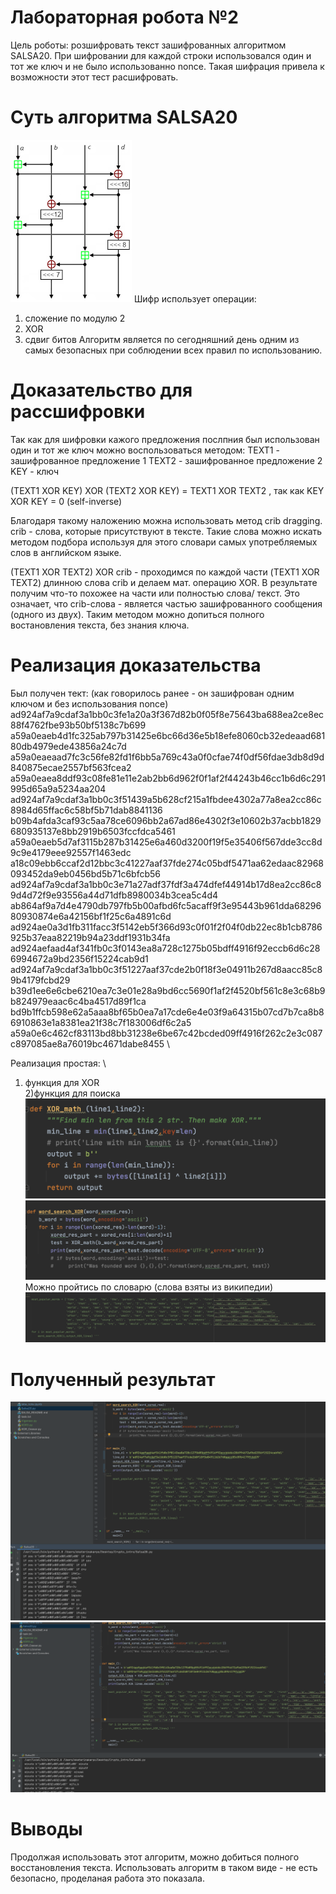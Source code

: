 # Лабораторная робота №2
 Цель роботы: розшифровать текст зашифрованных алгоритмом SALSA20. При шифровании для каждой строки использовался один и тот же ключ и не было использованно nonce. 
 Такая шифрация привела к возможности этот тест расшифровать.
 
 # Суть алгоритма SALSA20
 ![alt text](images/salsa20.png "salsa20 image")
 Шифр использует операции:
 1) сложение по модулю 2 
 2) XOR
 3) сдвиг битов 
 Алгоритм является по сегодняшний день одним из самых безопасных при соблюдении всех правил по использованию.

 # Доказательство для рассшифровки 
 Так как для шифровки кажого предложения послпния был использован один и тот же ключ можно воспользоваться методом: 
 TEXT1 - зашифрованное предложение 1
 TEXT2 - зашифрованное предложение 2
 KEY - ключ 
 
 (TEXT1 XOR KEY) XOR (TEXT2 XOR KEY) = TEXT1 XOR TEXT2 , так как KEY XOR KEY = 0 (self-inverse) 

Благодаря такому наложению можна использовать метод crib dragging. 
crib - слова, которые присутствуют в тексте. Такие слова можно искать методом подбора используя для этого словари самых употребляемых слов в английском языке.

(TEXT1 XOR TEXT2) XOR crib - проходимся по каждой части (TEXT1 XOR TEXT2) длинною слова crib и делаем мат. операцию XOR.
В результате получим что-то похожее на части или полностью слова/ текст. Это означает, что crib-слова - является частью зашифрованного сообщения (одного из двух).
Таким методом можно допиться полного востановления текста, без знания ключа. 

# Реализация доказательства 
Был получен тект: (как говорилось ранее - он зашифрован одним ключом и без использования nonce)
ad924af7a9cdaf3a1bb0c3fe1a20a3f367d82b0f05f8e75643ba688ea2ce8ec88f4762fbe93b50bf5138c7b699 \
a59a0eaeb4d1fc325ab797b31425e6bc66d36e5b18efe8060cb32edeaad68180db4979ede43856a24c7d \
a59a0eaeaad7fc3c56fe82fd1f6bb5a769c43a0f0cfae74f0df56fdae3db8d9d840875ecae2557bf563fcea2 \
a59a0eaea8ddf93c08fe81e11e2ab2bb6d962f0f1af2f44243b46cc1b6d6c291995d65a9a5234aa204 \
ad924af7a9cdaf3a1bb0c3f51439a5b628cf215a1fbdee4302a77a8ea2cc86c8984d65ffac6c58bf5b71dab8841136 \
b09b4afda3caf93c5aa78ce6096bb2a67ad86e4302f3e10602b37acbb1829680935137e8bb2919b6503fccfdca5461 \
a59a0eaeb5d7af3115b287b31425e6a460d3200f19f5e35406f567dde3cc8d9c9e4179eee92557f1463edc \
a18c09ebb6ccaf2d12bbc3c41227aaf37fde274c05bdf5471aa62edaac82968093452da9eb0456bd5b71c6bfcb56 \
ad924af7a9cdaf3a1bb0c3e71a27adf37fdf3a474dfef44914b17d8ea2cc86c89d4d72f9e93556a44d71dfb8980034b3cea5c4d4 \
ab864af9a7d4e4790db797fb5b00afbd6fc5acaff9f3e95443b961dda6829680930874e6a42156bf1f25c6a4891c6d \
ad924ae0a3d1fb311facc3f5142eb5f366d93c0f01f2f04f0db22ec8b1cb8786925b37eaa82219b94a23ddf1931b34fa \
ad924aefaad4af341fb0c3f0143ea8a728c1275b05bdff4916f92eccb6d6c286994672a9bd2356f15224cab9d1 \
ad924af7a9cdaf3a1bb0c3f51227aaf37cde2b0f18f3e04911b267d8aacc85c89b4179fcbd29 \
b39d1ee6e6cbe6210ea7c3e01e28a9bd6cc5690f1af2f4520bf561c8e3c68b9b824979eaac6c4ba4517d89f1ca \
bd9b1ffcb598e62a5aaa8bf65b0ea7a17cde6e4e03f9a64315b07cd7b7ca8b86910863e1a8381ea21f38c7f183006df6c2a5 \
a59a0e6c462cf83113bd8bb31238e6be67c42bcded09ff4916f262c2e3c087c897085ae8a76019bc4671dabe8455 \

Реализация простая: \
1) функция для XOR \
2)функция для поиска 
 ![alt text](images/xor_text.png "salsa20 image")
 ![alt text](images/search.png "salsa20 image")
 Можно пройтись по словарю (слова взяты из википедии)
 ![alt text](images/dictionery.png "salsa20 image")
 
# Полученный результат 
 ![alt text](images/res1.png "salsa20 image")
 ![alt text](images/res2.png "salsa20 image")
 
 # Выводы 
 Продолжая использовать этот алгоритм, можно добиться полного восстановления текста. 
 Использовать алгоритм в таком виде - не есть безопасно, проделаная работа это показала.